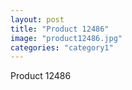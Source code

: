 ```yaml
---
layout: post
title: "Product 12486"
image: "product12486.jpg"
categories: "category1"
---
```

Product 12486
